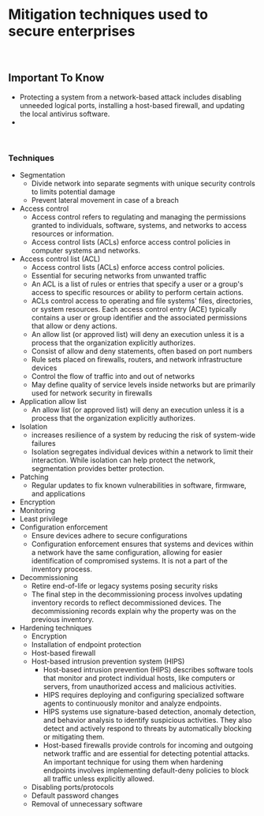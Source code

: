 # Mitigation techniques used to secure enterprises

<br>

## Important To Know

- Protecting a system from a network-based attack includes disabling unneeded logical ports, installing a host-based firewall, and updating the local antivirus software.
-

<br>

### Techniques

- Segmentation
  - Divide network into separate segments with unique security controls to limits potential damage
  - Prevent lateral movement in case of a breach
- Access control
  - Access control refers to regulating and managing the permissions granted to individuals, software, systems, and networks to access resources or information.
  - Access control lists (ACLs) enforce access control policies in computer systems and networks.
- Access control list (ACL)
  - Access control lists (ACLs) enforce access control policies.
  - Essential for securing networks from unwanted traffic
  - An ACL is a list of rules or entries that specify a user or a group's access to specific resources or ability to perform certain actions.
  - ACLs control access to operating and file systems' files, directories, or system resources. Each access control entry (ACE) typically contains a user or group identifier and the associated permissions that allow or deny actions.
  - An allow list (or approved list) will deny an execution unless it is a process that the organization explicitly authorizes.
  - Consist of allow and deny statements, often based on port numbers
  - Rule sets placed on firewalls, routers, and network infrastructure devices
  - Control the flow of traffic into and out of networks
  - May define quality of service levels inside networks but are primarily used for network security in firewalls
- Application allow list
  - An allow list (or approved list) will deny an execution unless it is a process that the organization explicitly authorizes.
- Isolation
  - increases resilience of a system by reducing the risk of system-wide failures
  - Isolation segregates individual devices within a network to limit their interaction. While isolation can help protect the network, segmentation provides better protection.
- Patching
  - Regular updates to fix known vulnerabilities in software, firmware, and applications
- Encryption
- Monitoring
- Least privilege
- Configuration enforcement
  - Ensure devices adhere to secure configurations
  - Configuration enforcement ensures that systems and devices within a network have the same configuration, allowing for easier identification of compromised systems. It is not a part of the inventory process.
- Decommissioning
  - Retire end-of-life or legacy systems posing security risks
  - The final step in the decommissioning process involves updating inventory records to reflect decommissioned devices. The decommissioning records explain why the property was on the previous inventory.
- Hardening techniques
  - Encryption
  - Installation of endpoint protection
  - Host-based firewall
  - Host-based intrusion prevention system (HIPS)
    - Host-based intrusion prevention (HIPS) describes software tools that monitor and protect individual hosts, like computers or servers, from unauthorized access and malicious activities.
    - HIPS requires deploying and configuring specialized software agents to continuously monitor and analyze endpoints.
    - HIPS systems use signature-based detection, anomaly detection, and behavior analysis to identify suspicious activities. They also detect and actively respond to threats by automatically blocking or mitigating them.
    - Host-based firewalls provide controls for incoming and outgoing network traffic and are essential for detecting potential attacks. An important technique for using them when hardening endpoints involves implementing default-deny policies to block all traffic unless explicitly allowed.
  - Disabling ports/protocols
  - Default password changes
  - Removal of unnecessary software
